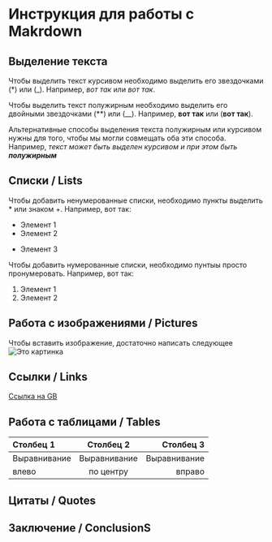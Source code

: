 # Инструкция для работы с Makrdown

## Выделение текста

Чтобы выделить текст курсивом необходимо выделить его звездочками (*) или (_). Например, *вот так* или _вот так_.

Чтобы выделить текст полужирным необходимо выделить его двойными звездочками (**) или (__). Например, **вот так** или (__вот так__).

Альтернативные способы выделения текста полужирным или курсивом нужны для того, чтобы мы могли совмещать оба эти способа. Например, _текст может быть выделен курсивом и при этом быть **полужирным**_

## Списки / Lists

Чтобы добавить ненумерованные списки, необходимо пункты выделить * или знаком +. Например, вот так:
* Элемент 1
* Элемент 2
+ Элемент 3

Чтобы добавить нумерованные списки, необходимо пунтыы просто пронумеровать. Например, вот так:
1. Элемент 1
2. Элемент 2

## Работа с изображениями / Pictures

Чтобы вставить изображение, достаточно написать следующее
![Это картинка](Pic.jpg)

## Ссылки / Links

[Ссылка на GB](https://gb.ru/ "Перейдите на учебный сайт")

## Работа с таблицами / Tables

| Столбец 1    | Столбец 2    | Столбец 3    |
| :----------- | :----------: | -----------: |
| Выравнивание | Выравнивание | Выравнивание |
| влево        | по центру    | вправо       |

## Цитаты / Quotes

## Заключение / ConclusionS
